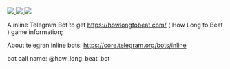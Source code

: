 
<a href="https://codeclimate.com/github/icehaku/mcs-bot">
<img src="https://codeclimate.com/github/icehaku/how_long_to_beat_bot/badges/gpa.svg" />
</a>

<a href="https://travis-ci.org/icehaku/how_long_to_beat_bot">
<img src="https://travis-ci.org/icehaku/how_long_to_beat_bot.svg?branch=master" />
</a>

<a href="https://codeclimate.com/github/icehaku/how_long_to_beat_bot/coverage">
<img src="https://codeclimate.com/github/icehaku/how_long_to_beat_bot/badges/coverage.svg" />
</a>

A inline Telegram Bot to get https://howlongtobeat.com/ ( How Long to Beat ) game information;

About telegran inline bots: https://core.telegram.org/bots/inline

bot call name: @how_long_beat_bot
